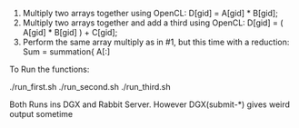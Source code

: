 
1. Multiply two arrays together using OpenCL: D[gid] = A[gid] * B[gid];
2. Multiply two arrays together and add a third using OpenCL: D[gid] = ( A[gid] * B[gid] ) + C[gid];
3. Perform the same array multiply as in #1, but this time with a reduction: Sum = summation{ A[:]

To Run the functions:

./run_first.sh
./run_second.sh
./run_third.sh

Both Runs ins DGX and Rabbit Server. However DGX(submit-*) gives weird output sometime
